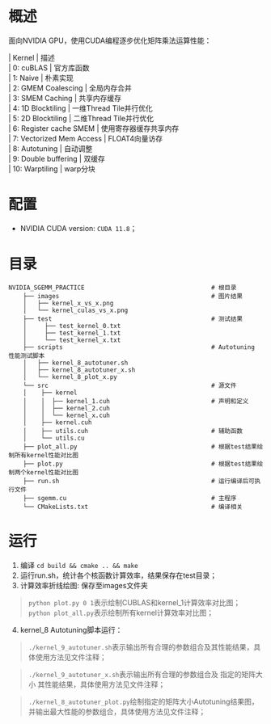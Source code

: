 
# 概述

面向NVIDIA GPU，使用CUDA编程逐步优化矩阵乘法运算性能：

| Kernel                    | 描述                      
| 0: cuBLAS                 | 官方库函数                 
| 1: Naive                  | 朴素实现                   
| 2: GMEM Coalescing        | 全局内存合并               
| 3: SMEM Caching           | 共享内存缓存               
| 4: 1D Blocktiling         | 一维Thread Tile并行优化   
| 5: 2D Blocktiling         | 二维Thread Tile并行优化    
| 6: Register cache SMEM    | 使用寄存器缓存共享内存     
| 7: Vectorized Mem Access  | FLOAT4向量访存            
| 8: Autotuning             | 自动调整                  
| 9: Double buffering       | 双缓存                    
| 10: Warptiling            | warp分块                   

# 配置

- NVIDIA CUDA version: `CUDA 11.8`；

# 目录

```
NVIDIA_SGEMM_PRACTICE                                   # 根目录
    ├── images                                          # 图片结果
    │   ├── kernel_x_vs_x.png
    │   └── kernel_culas_vs_x.png
    ├── test                                            # 测试结果
    │     ├── test_kernel_0.txt 
    │     ├── test_kernel_1.txt 
    │     └── test_kernel_x.txt 
    ├── scripts                                         # Autotuning 性能测试脚本
    │   ├── kernel_8_autotuner.sh
    │   ├── kernel_8_autotuner_x.sh
    │   └── kernel_8_plot_x.py
    └── src                                             # 源文件
    │    ├── kernel
    │    │  ├── kernel_1.cuh                            # 声明和定义
    │    │  ├── kernel_2.cuh
    │    │  └── kernel_x.cuh
    │    ├── kernel.cuh
    │    ├── utils.cuh                                  # 辅助函数
    │    └── utils.cu
    ├── plot_all.py                                     # 根据test结果绘制所有kernel性能对比图
    ├── plot.py                                         # 根据test结果绘制两个kernel性能对比图
    ├── run.sh                                          # 运行编译后可执行文件
    ├── sgemm.cu                                        # 主程序
    └── CMakeLists.txt                                  # 编译相关
```


# 运行

1. 编译
`cd build && cmake .. && make`
2. 运行run.sh，统计各个核函数计算效率，结果保存在test目录；
3. 计算效率折线绘图: 保存至images文件夹

> `python plot.py 0 1`表示绘制CUBLAS和kernel_1计算效率对比图；
> `python plot_all.py`表示绘制所有kernel计算效率对比图；

4. kernel_8 Autotuning脚本运行：

> `./kernel_9_autotuner.sh`表示输出所有合理的参数组合及其性能结果，具体使用方法见文件注释；

> `./kernel_9_autotuner_x.sh`表示输出所有合理的参数组合及 指定的矩阵大小 其性能结果，具体使用方法见文件注释；

> `./kernel_8_autotuner_plot.py`绘制指定的矩阵大小Autotuning结果图，并输出最大性能的参数组合，具体使用方法见文件注释；
